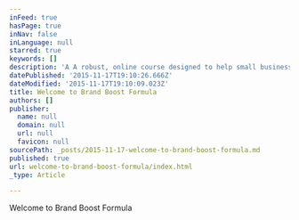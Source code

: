 ```yaml
---
inFeed: true
hasPage: true
inNav: false
inLanguage: null
starred: true
keywords: []
description: 'A A robust, online course designed to help small businesses create a powerful stand-out brand in less time for less cost.'
datePublished: '2015-11-17T19:10:26.666Z'
dateModified: '2015-11-17T19:10:09.023Z'
title: Welcome to Brand Boost Formula
authors: []
publisher:
  name: null
  domain: null
  url: null
  favicon: null
sourcePath: _posts/2015-11-17-welcome-to-brand-boost-formula.md
published: true
url: welcome-to-brand-boost-formula/index.html
_type: Article

---
```

Welcome to Brand Boost Formula